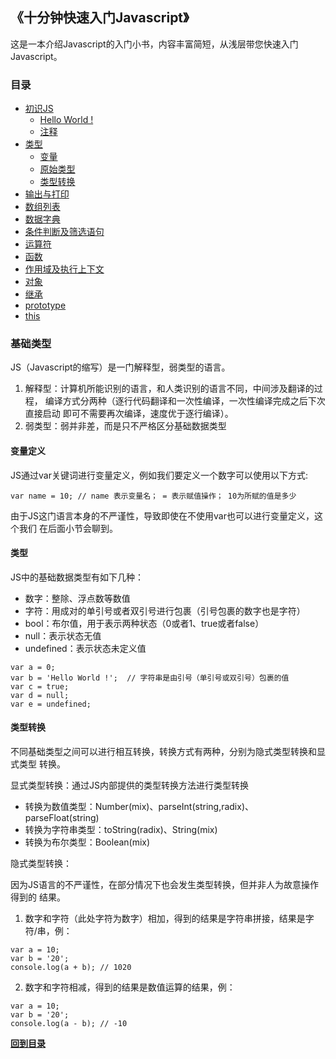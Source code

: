 ## 《十分钟快速入门Javascript》

这是一本介绍Javascript的入门小书，内容丰富简短，从浅层带您快速入门Javascript。

### 目录
* [初识JS](https://github.com/hanchn/couse-of-Javascript/blob/master/Introduce.md)
   * [Hello World !](https://github.com/hanchn/couse-of-Javascript/blob/master/Introduce.md) 
   * [注释](https://github.com/hanchn/couse-of-Javascript/blob/master/Comments.md)   
* [类型](https://github.com/hanchn/couse-of-Javascript/blob/master/Variable.md)
   * [变量](https://github.com/hanchn/couse-of-Javascript/blob/master/Variable.md)
   * [原始类型](https://github.com/hanchn/couse-of-Javascript/blob/master/DataType.md)
   * [类型转换](#类型转换)
* [输出与打印](#输出与打印)
* [数组列表](#数组列表)
* [数据字典](#数据字典)
* [条件判断及筛选语句](#条件判断及筛选语句)
* [运算符](#运算符)
* [函数](#函数)
* [作用域及执行上下文](#作用域及执行上下文)
* [对象](#对象)
* [继承](#继承)
* [prototype](#prototype)
* [this](#this)



### 基础类型

JS（Javascript的缩写）是一门解释型，弱类型的语言。
  1. 解释型：计算机所能识别的语言，和人类识别的语言不同，中间涉及翻译的过程，
     编译方式分两种（逐行代码翻译和一次性编译，一次性编译完成之后下次直接启动
     即可不需要再次编译，速度优于逐行编译）。
  2. 弱类型：弱并非差，而是只不严格区分基础数据类型

#### 变量定义
JS通过var关键词进行变量定义，例如我们要定义一个数字可以使用以下方式:

```
var name = 10; // name 表示变量名； = 表示赋值操作； 10为所赋的值是多少
```

由于JS这门语言本身的不严谨性，导致即使在不使用var也可以进行变量定义，这个我们
在后面小节会聊到。

#### 类型

JS中的基础数据类型有如下几种：

   * 数字：整除、浮点数等数值
   * 字符：用成对的单引号或者双引号进行包裹（引号包裹的数字也是字符）
   * bool：布尔值，用于表示两种状态（0或者1、true或者false）
   * null：表示状态无值
   * undefined：表示状态未定义值

```
var a = 0;
var b = 'Hello World !';  // 字符串是由引号（单引号或双引号）包裹的值
var c = true;
var d = null;
var e = undefined;   
```

#### 类型转换

不同基础类型之间可以进行相互转换，转换方式有两种，分别为隐式类型转换和显式类型
转换。

显式类型转换：通过JS内部提供的类型转换方法进行类型转换
   
   * 转换为数值类型：Number(mix)、parseInt(string,radix)、parseFloat(string)
   * 转换为字符串类型：toString(radix)、String(mix)
   * 转换为布尔类型：Boolean(mix)
  
隐式类型转换：

   因为JS语言的不严谨性，在部分情况下也会发生类型转换，但并非人为故意操作得到的
   结果。

   1. 数字和字符（此处字符为数字）相加，得到的结果是字符串拼接，结果是字符/串，例：

   ```
   var a = 10;
   var b = '20';
   console.log(a + b); // 1020
   ```  

   2. 数字和字符相减，得到的结果是数值运算的结果，例：

   ```
   var a = 10;
   var b = '20';
   console.log(a - b); // -10
   ```     

**[回到目录](#目录)**  